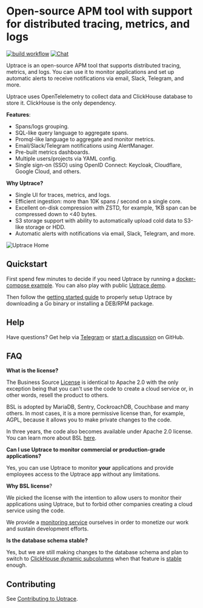# Open-source APM tool with support for distributed tracing, metrics, and logs

[![build workflow](https://github.com/uptrace/uptrace/actions/workflows/build-and-test.yml/badge.svg)](https://github.com/uptrace/uptrace/actions)
[![Chat](https://img.shields.io/badge/-telegram-red?color=white&logo=telegram&logoColor=black)](https://t.me/uptrace)

Uptrace is an open-source APM tool that supports distributed tracing, metrics, and logs. You can use
it to monitor applications and set up automatic alerts to receive notifications via email, Slack,
Telegram, and more.

Uptrace uses OpenTelelemetry to collect data and ClickHouse database to store it. ClickHouse is the
only dependency.

**Features**:

- Spans/logs grouping.
- SQL-like query language to aggregate spans.
- Promql-like language to aggregate and monitor metrics.
- Email/Slack/Telegram notifications using AlertManager.
- Pre-built metrics dashboards.
- Multiple users/projects via YAML config.
- Single sign-on (SSO) using OpenID Connect: Keycloak, Cloudflare, Google Cloud, and others.

**Why Uptrace?**

- Single UI for traces, metrics, and logs.
- Efficient ingestion: more than 10K spans / second on a single core.
- Excellent on-disk compression with ZSTD, for example, 1KB span can be compressed down to <40
  bytes.
- S3 storage support with ability to automatically upload cold data to S3-like storage or HDD.
- Automatic alerts with notifications via email, Slack, Telegram, and more.

![Uptrace Home](https://uptrace.dev/get/uptrace/home.png)

## Quickstart

First spend few minutes to decide if you need Uptrace by running a
[docker-compose example](example/docker). You can also play with public
[Uptrace demo](https://app.uptrace.dev/play).

Then follow the [getting started guide](https://uptrace.dev/get/get-started.html) to properly setup
Uptrace by downloading a Go binary or installing a DEB/RPM package.

## Help

Have questions? Get help via [Telegram](https://t.me/uptrace) or
[start a discussion](https://github.com/uptrace/uptrace/discussions) on GitHub.

## FAQ

**What is the license?**

The Business Source [License](LICENSE) is identical to Apache 2.0 with the only exception being that
you can't use the code to create a cloud service or, in other words, resell the product to others.

BSL is adopted by MariaDB, Sentry, CockroachDB, Couchbase and many others. In most cases, it is a
more permissive license than, for example, AGPL, because it allows you to make private changes to
the code.

In three years, the code also becomes available under Apache 2.0 license. You can learn more about
BSL [here](https://mariadb.com/bsl-faq-adopting/).

**Can I use Uptrace to monitor commercial or production-grade applications?**

Yes, you can use Uptrace to monitor **your** applications and provide employees access to the
Uptrace app without any limitations.

**Why BSL license**?

We picked the license with the intention to allow users to monitor their applications using Uptrace,
but to forbid other companies creating a cloud service using the code.

We provide a [monitoring service](https://uptrace.dev/) ourselves in order to monetize our work and
sustain development efforts.

**Is the database schema stable?**

Yes, but we are still making changes to the database schema and plan to switch to
[ClickHouse dynamic subcolumns](https://github.com/ClickHouse/ClickHouse/pull/23932) when that
feature is
[stable](https://github.com/ClickHouse/ClickHouse/issues?q=is%3Aissue+is%3Aopen+label%3Acomp-type-object)
enough.

## Contributing

See [Contributing to Uptrace](https://uptrace.dev/get/contributing.html).
